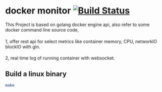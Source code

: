 # docker monitor [![Build Status](https://travis-ci.org/luoyunpeng/monitor.svg?branch=master)](https://travis-ci.org/luoyunpeng/monitor)
This Project is based on golang docker engine api, also refer to some docker command line source code,
####

1, offer rest api for select metrics like container memory, CPU, networkIO  blockIO  with gin.
####
2, real time log of running container with websocket.

## Build a linux binary

```sh
make
```
